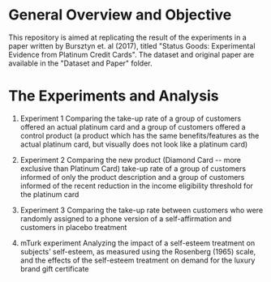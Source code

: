 # General Overview and Objective
This repository is aimed at replicating the result of the experiments in a paper written by Bursztyn et. al (2017), titled "Status Goods:
Experimental Evidence from Platinum Credit Cards". The dataset and original paper are available in the "Dataset and Paper" folder.

# The Experiments and Analysis
1) Experiment 1
Comparing the take-up rate of a group of customers offered an actual platinum card and a group of customers offered a control product (a product which has the same benefits/features as the actual platinum card, but visually does not look like a platinum card)

2) Experiment 2
Comparing the new product (Diamond Card -- more exclusive than Platinum Card) take-up rate of a group of customers informed of only the product description and a group of customers informed of the recent reduction in the income eligibility threshold for the platinum card 

3) Experiment 3
Comparing the take-up rate between customers who were randomly assigned to a phone version of a self-affirmation and customers in placebo treatment

4) mTurk experiment
Analyzing the impact of a self-esteem treatment on subjects’ self-esteem, as measured using the Rosenberg (1965) scale, and the effects of the self-esteem treatment on demand for the luxury brand gift certificate
